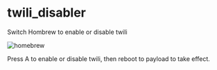 # twili_disabler
Switch Hombrew to enable or disable twili

![homebrew](https://i.gyazo.com/a72694ca3c4af82c362d1de6643be8a6.png)

Press A to enable or disable twili, then reboot to payload to take effect.

